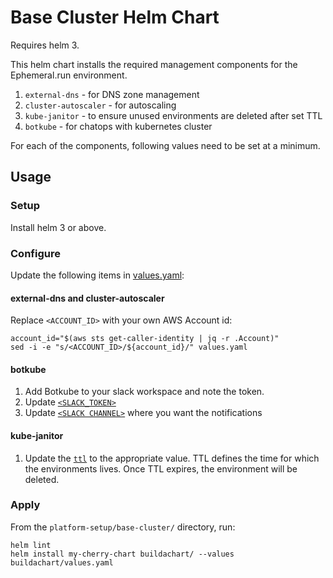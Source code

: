 # Base Cluster Helm Chart

Requires helm 3.

This helm chart installs the required management components for the Ephemeral.run environment.

1. `external-dns` - for DNS zone management
2. `cluster-autoscaler` - for autoscaling
3. `kube-janitor` - to ensure unused environments are deleted after set TTL
4. `botkube` - for chatops with kubernetes cluster

For each of the components, following values need to be set at a minimum.

## Usage

### Setup

Install helm 3 or above.

### Configure

Update the following items in [values.yaml](platform-setup/base-cluster/values.yaml):

#### external-dns and cluster-autoscaler

Replace `<ACCOUNT_ID>` with your own AWS Account id:

```
account_id="$(aws sts get-caller-identity | jq -r .Account)"
sed -i -e "s/<ACCOUNT_ID>/${account_id}/" values.yaml
```

#### botkube

1. Add Botkube to your slack workspace and note the token.
2. Update [`<SLACK_TOKEN>`](platform-setup/base-cluster/values.yaml#L69)
3. Update [`<SLACK CHANNEL>`](platform-setup/base-cluster/values.yaml#L67) where you want the notifications

#### kube-janitor

1. Update the [`ttl`](platform-setup/base-cluster/values.yaml#L168) to the appropriate value. TTL defines the time for which the environments lives. Once TTL expires, the environment will be deleted.

### Apply

From the `platform-setup/base-cluster/` directory, run:

```
helm lint
helm install my-cherry-chart buildachart/ --values buildachart/values.yaml
```
